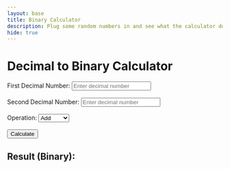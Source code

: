 ```yaml
---
layout: base
title: Binary Calculator
description: Plug some random numbers in and see what the calculator does with it!
hide: true
---
```


<html lang="en">
<head>
    <meta charset="UTF-8">
    <meta name="viewport" content="width=device-width, initial-scale=1.0">
</head>
<body>
<h1>Decimal to Binary Calculator</h1>
<form>
    <label for="decimal1">First Decimal Number:</label>
    <input type="number" id="decimal1" name="decimal1" placeholder="Enter decimal number"><br><br>
    <label for="decimal2">Second Decimal Number:</label>
    <input type="number" id="decimal2" name="decimal2" placeholder="Enter decimal number"><br><br>
    <label for="operation">Operation:</label>
    <select id="operation" name="operation">
        <option value="add">Add</option>
        <option value="subtract">Subtract</option>
    </select><br><br>
    <button type="button" onclick="calculate()">Calculate</button>
</form>
<h2>Result (Binary): <span id="result"></span></h2>

<script>
    function calculate() {
        const decimal1 = parseInt(document.getElementById('decimal1').value);
        const decimal2 = parseInt(document.getElementById('decimal2').value);
        const operation = document.getElementById('operation').value;


        let result;


        if (operation === 'add') {
            result = decimal1 + decimal2;
        } else if (operation === 'subtract') {
            result = decimal1 - decimal2;
        }

        document.getElementById('result').textContent = result.toString(2);
    }
</script>

</body>
</html>
